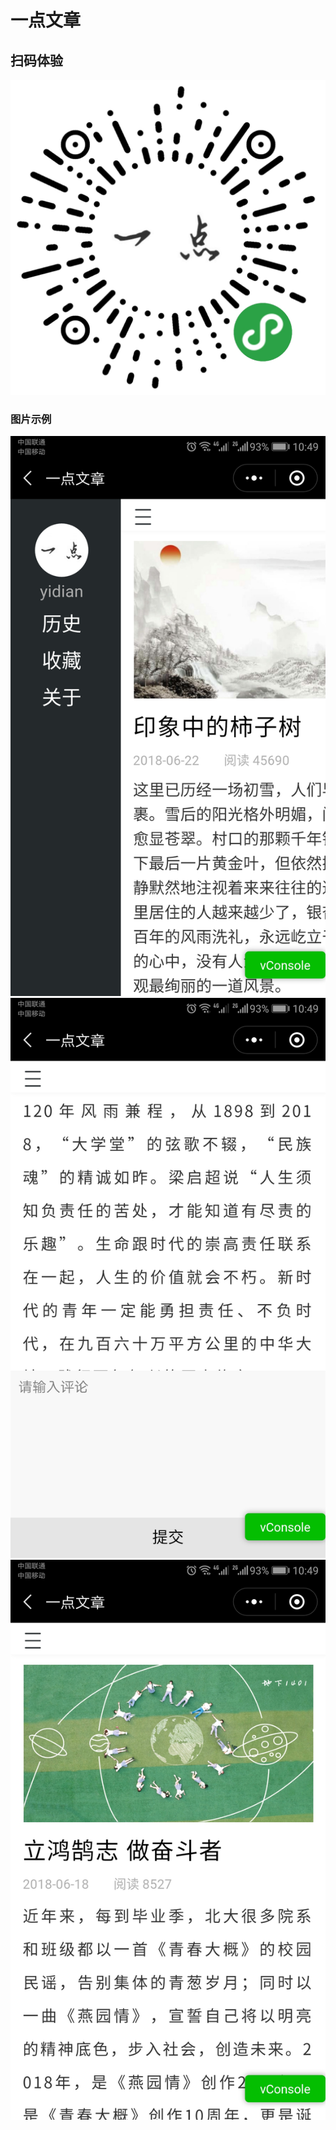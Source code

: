 # 一点文章

## 扫码体验
![小程序二维码](https://github.com/AntonySufer/yidianwz_wx/blob/master/expImg/img1.jpg)
### 图片示例
![小程序二维码](https://github.com/AntonySufer/yidianwz_wx/blob/master/expImg/img2.jpg)
![小程序二维码](https://github.com/AntonySufer/yidianwz_wx/blob/master/expImg/img3.jpg)
![小程序二维码](https://github.com/AntonySufer/yidianwz_wx/blob/master/expImg/img4.jpg)
